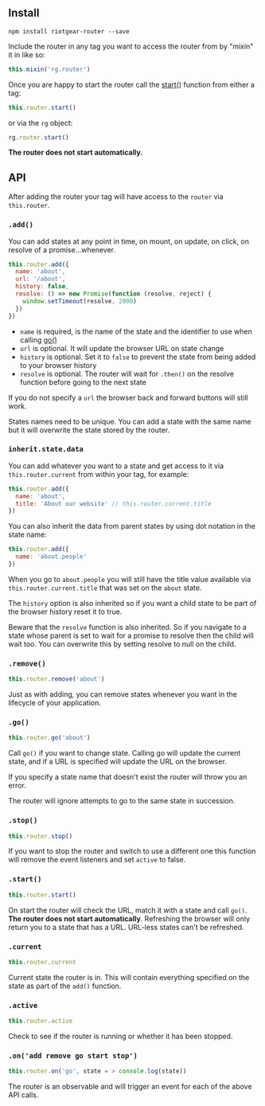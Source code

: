 ## Install

```
npm install riotgear-router --save
```

Include the router in any tag you want to access the router from by "mixin" it in like so:

```javascript
this.mixin('rg.router')
```

Once you are happy to start the router call the [start()](#start) function from either a tag:

```javascript
this.router.start()
```

or via the `rg` object:

```javascript
rg.router.start()
```

 **The router does not start automatically.**

## API

After adding the router your tag will have access to the `router` via `this.router`.


### `.add()`

You can add states at any point in time, on mount, on update, on click, on resolve of a promise...whenever.

```javascript
this.router.add({
  name: 'about',
  url: '/about',
  history: false,
  resolve: () => new Promise(function (resolve, reject) {
    window.setTimeout(resolve, 2000)
  })
})
```
- `name` is required, is the name of the state and the identifier to use when calling [go()](#go)
- `url` is optional. It will update the browser URL on state change
- `history` is optional. Set it to `false` to prevent the state from being added to your browser history
- `resolve` is optional. The router will wait for `.then()` on the resolve function before going to the next state

If you do not specify a `url` the browser back and forward buttons will still work.

States names need to be unique. You can add a state with the same name but it will overwrite the state stored by the router.

### `inherit.state.data`

You can add whatever you want to a state and get access to it via `this.router.current` from within your tag, for example:

```javascript
this.router.add({
  name: 'about',
  title: 'About our website' // this.router.current.title
})
```

You can also inherit the data from parent states by using dot notation in the state name:

```javascript
this.router.add({
  name: 'about.people'
})
```

When you go to `about.people` you will still have the title value available via `this.router.current.title` that was set on the `about` state.

The `history` option is also inherited so if you want a child state to be part of the browser history reset it to true.

Beware that the `resolve` function is also inherited. So if you navigate to a state whose parent is set to wait for a promise to resolve then the child will wait too. You can overwrite this by setting resolve to null on the child.

### `.remove()`

```javascript
this.router.remove('about')
```
Just as with adding, you can remove states whenever you want in the lifecycle of your application.


### `.go()`

```javascript
this.router.go('about')
```
Call `go()` if you want to change state. Calling go will update the current state, and if a URL is specified will update the URL on the browser.

If you specify a state name that doesn't exist the router will throw you an error.

The router will ignore attempts to go to the same state in succession.

### `.stop()`

```javascript
this.router.stop()
```
If you want to stop the router and switch to use a different one this function will remove the event listeners and set `active` to false.

### `.start()`

```javascript
this.router.start()
```
On start the router will check the URL, match it with a state and call `go()`. **The router does not start automatically**. Refreshing the browser will only return you to a state that has a URL. URL-less states can't be refreshed.

### `.current`

```javascript
this.router.current
```
Current state the router is in. This will contain everything specified on the state as part of the `add()` function.

### `.active`

```javascript
this.router.active
```
Check to see if the router is running or whether it has been stopped.

### `.on('add remove go start stop')`

```javascript
this.router.on('go', state = > console.log(state))
```
The router is an observable and will trigger an event for each of the above API calls.
